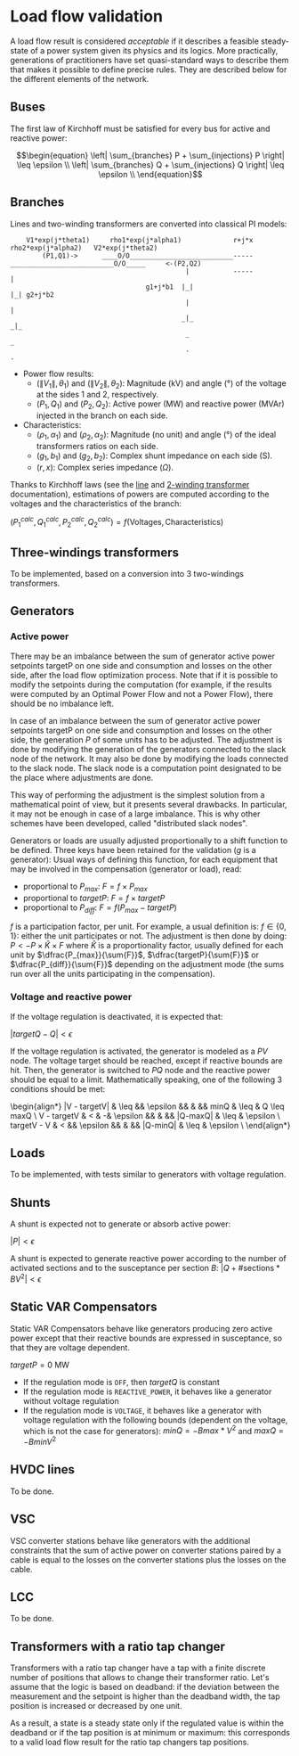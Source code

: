 # Load flow validation

A load flow result is considered *acceptable* if it describes a feasible steady-state of a power system given its physics and its logics.
More practically, generations of practitioners have set quasi-standard ways to describe them that makes it possible to define precise rules.
They are described below for the different elements of the network.

## Buses

The first law of Kirchhoff must be satisfied for every bus for active and reactive power:

$$\begin{equation}
\left| \sum_{branches} P + \sum_{injections} P \right| \leq \epsilon \\
\left| \sum_{branches} Q + \sum_{injections} Q \right| \leq \epsilon \\
\end{equation}$$

## Branches
Lines and two-winding transformers are converted into classical PI models:

```
    V1*exp(j*theta1)     rho1*exp(j*alpha1)             r+j*x              rho2*exp(j*alpha2)   V2*exp(j*theta2)
        (P1,Q1)->      ____O/O__________________________-----__________________________O/O_____     <-(P2,Q2)
                                            |           -----           |
                                  g1+j*b1  |_|                         |_| g2+j*b2
                                            |                           |
                                           _|_                         _|_
                                            _                           _
                                            .                           .
```

- Power flow results:
    - $(\|V_1\|, \theta_1)$ and $(\|V_2\|, \theta_2)$: Magnitude (kV) and angle ($°$) of the voltage at the sides 1 and 2, respectively.
    - $(P_1, Q_1)$ and $(P_2, Q_2)$: Active power (MW) and reactive power (MVAr) injected in the branch on each side.
- Characteristics:
    - $(\rho_1, \alpha_1)$ and $(\rho_2, \alpha_2)$: Magnitude (no unit) and angle ($°$) of the ideal transformers
      ratios on each side.
    - $(g_1, b_1)$ and $(g_2, b_2)$: Complex shunt impedance on each side (S).
    - $(r, x)$: Complex series impedance $(\Omega)$.

Thanks to Kirchhoff laws (see the [line](../grid_model/network_subnetwork.md#line) and [2-winding transformer](../grid_model/network_subnetwork.md#two-winding-transformer) documentation), estimations of powers are computed according to the voltages and the characteristics of the branch:

$(P_1^{calc}, Q_1^{calc}, P_2^{calc}, Q_2^{calc}) = f(\text{Voltages}, \text{Characteristics})$

## Three-windings transformers
To be implemented, based on a conversion into 3 two-windings transformers.

## Generators

### Active power
There may be an imbalance between the sum of generator active power setpoints $\text{targetP}$ on one side and consumption
and losses on the other side, after the load flow optimization process. Note that if it is possible to modify the setpoints during the computation
(for example, if the results were computed by an Optimal Power Flow and not a Power Flow), there should be no imbalance left.

In case of an imbalance between the sum of generator active power setpoints $\text{targetP}$ on one side and consumption
and losses on the other side, the generation $P$ of some units has to be adjusted.
The adjustment is done by modifying the generation of the generators connected to the slack node of the network.
It may also be done by modifying the loads connected to the slack node.
The slack node is a computation point designated to be the place where adjustments are done.

This way of performing the adjustment is the simplest solution from a mathematical point of view, but it presents several drawbacks.
In particular, it may not be enough in case of a large imbalance.
This is why other schemes have been developed, called "distributed slack nodes".

Generators or loads are usually adjusted proportionally to a shift function to be defined.
Three keys have been retained for the validation ($g$ is a generator):
Usual ways of defining this function, for each equipment that may be involved in the compensation (generator or load), read:
- proportional to $P_{max}$: $F = f \times P_{max}$
- proportional to ${targetP}$: $F = f \times targetP$
- proportional to $P_{diff}$: $F = f (P_{max} - targetP)$

$f$ is a participation factor, per unit. For example, a usual definition is: $f\in\{0,1\}$: either the unit
participates or not. The adjustment is then done by doing:
$P <- P \times \hat{K} \times F$
where $\hat{K}$ is a proportionality factor, usually defined for each unit by $\dfrac{P_{max}}{\sum{F}}$, $\dfrac{targetP}{\sum{F}}$ or $\dfrac{P_{diff}}{\sum{F}}$
depending on the adjustment mode (the sums run over all the units participating in the compensation).

### Voltage and reactive power

If the voltage regulation is deactivated, it is expected that:

$\left| targetQ - Q \right| < \epsilon$

If the voltage regulation is activated, the generator is modeled as a $PV$ node.
The voltage target should be reached, except if reactive bounds are hit. Then, the generator is switched to $PQ$ node and the reactive power should be equal to a limit.
Mathematically speaking, one of the following 3 conditions should be met:

\begin{align*}
|V - targetV| & \leq && \epsilon && \& && minQ & \leq & Q \leq maxQ \\
V - targetV & < & -& \epsilon && \& && |Q-maxQ| & \leq & \epsilon \\
targetV - V & < && \epsilon && \& && |Q-minQ| & \leq & \epsilon \\
\end{align*}

## Loads
To be implemented, with tests similar to generators with voltage regulation.

## Shunts
A shunt is expected not to generate or absorb active power:

$\left| P \right| < \epsilon$

A shunt is expected to generate reactive power according to the number of activated sections and to the susceptance per section $B$:
$\left| Q + \text{#sections} * B  V^2 \right| < \epsilon$

## Static VAR Compensators
Static VAR Compensators behave like generators producing zero active power except that their reactive bounds are expressed
in susceptance, so that they are voltage dependent.

$targetP = 0$ MW

- If the regulation mode is `OFF`, then $targetQ$ is constant
- If the regulation mode is `REACTIVE_POWER`, it behaves like a generator without voltage regulation
- If the regulation mode is `VOLTAGE`, it behaves like a generator with voltage regulation with the following bounds (dependent on the voltage, which is not the case for generators):
  $minQ = - Bmax * V^2$ and $maxQ = - Bmin V^2$

## HVDC lines
To be done.

## VSC
VSC converter stations behave like generators with the additional constraints that the sum of active power on converter
stations paired by a cable is equal to the losses on the converter stations plus the losses on the cable.

## LCC
To be done.

## Transformers with a ratio tap changer

Transformers with a ratio tap changer have a tap with a finite discrete number of positions that allows to change their transformer ratio.
Let's assume that the logic is based on deadband: if the deviation between the measurement
and the setpoint is higher than the deadband width, the tap position is increased or decreased by one unit.

As a result, a state is a steady state only if the regulated value is within the deadband or if the tap position is at
minimum or maximum: this corresponds to a valid load flow result for the ratio tap changers tap positions.